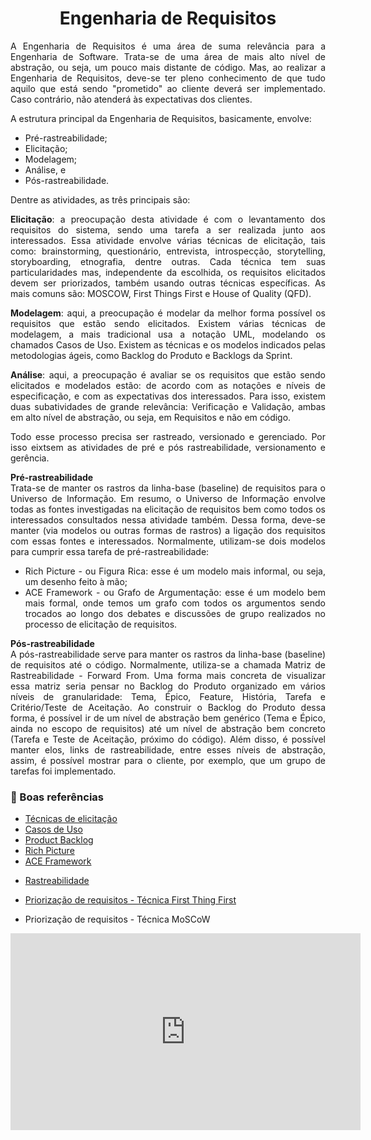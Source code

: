 # <center>Engenharia de Requisitos

<div align="justify">

A Engenharia de Requisitos é uma área de suma relevância para a Engenharia de Software.
Trata-se de uma área de mais alto nível de abstração, ou seja, um pouco mais distante de código.
Mas, ao realizar a Engenharia de Requisitos, deve-se ter pleno conhecimento de que tudo aquilo que está sendo "prometido" ao cliente deverá ser implementado. Caso contrário, não atenderá às expectativas dos clientes.

A estrutura principal da Engenharia de Requisitos, basicamente, envolve:
- Pré-rastreabilidade;
- Elicitação;
- Modelagem;
- Análise, e
- Pós-rastreabilidade.

Dentre as atividades, as três principais são:<br>

**Elicitação**: a preocupação desta atividade é com o levantamento dos requisitos do sistema, sendo uma tarefa a ser realizada junto aos interessados. Essa atividade envolve várias técnicas de elicitação, tais como: brainstorming, questionário, entrevista, introspecção, storytelling, storyboarding, etnografia, dentre outras. Cada técnica tem suas particularidades mas, independente da escolhida, os requisitos elicitados devem ser priorizados, também usando outras técnicas específicas. As mais comuns são: MOSCOW, First Things First e House of Quality (QFD).

**Modelagem**: aqui, a preocupação é modelar da melhor forma possível os requisitos que estão sendo elicitados. Existem várias técnicas de modelagem, a mais tradicional usa a notação UML, modelando os chamados Casos de Uso. Existem as técnicas e os modelos indicados pelas metodologias ágeis, como Backlog do Produto e Backlogs da Sprint.

**Análise**: aqui, a preocupação é avaliar se os requisitos que estão sendo elicitados e modelados estão: de acordo com as notações e níveis de especificação, e com as expectativas dos interessados. Para isso, existem duas subatividades de grande relevância: Verificação e Validação, ambas em alto nível de abstração, ou seja, em Requisitos e não em código.

Todo esse processo precisa ser rastreado, versionado e gerenciado. Por isso eixtsem as atividades de pré e pós rastreabilidade, versionamento e gerência.

**Pré-rastreabilidade**<br>
Trata-se de manter os rastros da linha-base (baseline) de requisitos para o Universo de Informação. Em resumo, o Universo de Informação envolve todas as fontes investigadas na elicitação de requisitos bem como todos os interessados consultados nessa atividade também. Dessa forma, deve-se manter (via modelos ou outras formas de rastros) a ligação dos requisitos com essas fontes e interessados. Normalmente, utilizam-se dois modelos para cumprir essa tarefa de pré-rastreabilidade:
- Rich Picture - ou Figura Rica: esse é um modelo mais informal, ou seja, um desenho feito à mão;
- ACE Framework - ou Grafo de Argumentação: esse é um modelo bem mais formal, onde temos um grafo com todos os argumentos sendo trocados ao longo dos debates e discussões de grupo realizados no processo de elicitação de requisitos.

**Pós-rastreabilidade**<br>
A pós-rastreabilidade serve para manter os rastros da linha-base (baseline) de requisitos até o código. Normalmente, utiliza-se a chamada Matriz de Rastreabilidade - Forward From. Uma forma mais concreta de visualizar essa matriz seria pensar no Backlog do Produto organizado em vários níveis de granularidade: Tema, Épico, Feature, História, Tarefa e Critério/Teste de Aceitação. Ao construir o Backlog do Produto dessa forma, é possível ir de um nível de abstração bem genérico (Tema e Épico, ainda no escopo de requisitos) até um nível de abstração bem concreto (Tarefa e Teste de Aceitação, próximo do código). Além disso, é possível manter elos, links de rastreabilidade, entre esses níveis de abstração, assim, é possível mostrar para o cliente, por exemplo, que um grupo de tarefas foi implementado.

</div>

### 📌 Boas referências
- [Técnicas de elicitação](http://www.engr.sjsu.edu/fayad/current.courses/cmpe131-spring08/docs/lecture4/Tech-Req-Elicitation-Paper.pdf)
- [Casos de Uso](https://www.uml-diagrams.org/use-case-diagrams.html)
- [Product Backlog](https://www.desenvolvimentoagil.com.br/scrum/product_backlog)
- [Rich Picture](https://www.ics.uci.edu/~wscacchi/Software-Process/Readings/RichPicture.pdf)
- [ACE Framework](https://bdm.unb.br/bitstream/10483/9267/1/2014_AndreCruzAlvesCavalcante.pdf)
<!-- Matriz de Rastreabilidade - Backward From (https://requisitos-2017-2-nubank.github.io/Nubank/siki/rast-back.html). -->
- [Rastreabilidade](http://www.dbd.puc-rio.br/depto_informatica/05_20_sayao.pdf)
- [Priorização de requisitos - Técnica First Thing First](https://www.processimpact.com/articles/prioritizing.pdf)

- Priorização de requisitos - Técnica MoSCoW
<iframe width="560" height="315" src="https://www.youtube.com/embed/DzruAbBhY0Q" frameborder="0" allow="accelerometer; autoplay; clipboard-write; encrypted-media; gyroscope; picture-in-picture" allowfullscreen></iframe>